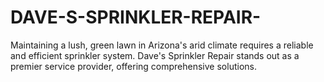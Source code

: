 # DAVE-S-SPRINKLER-REPAIR-
Maintaining a lush, green lawn in Arizona's arid climate requires a reliable and efficient sprinkler system. Dave's Sprinkler Repair stands out as a premier service provider, offering comprehensive solutions.
